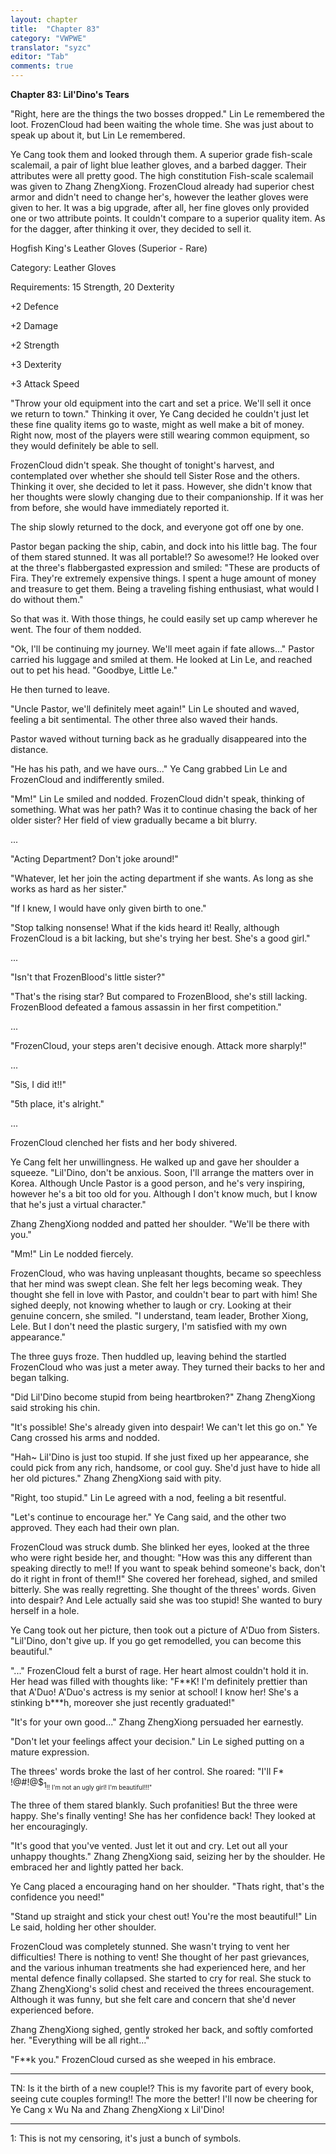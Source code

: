 ```yaml
---
layout: chapter
title:  "Chapter 83"
category: "VWPWE"
translator: "syzc"
editor: "Tab"
comments: true
---
```


**Chapter 83: Lil'Dino's Tears**
 
"Right, here are the things the two bosses dropped." Lin Le remembered the loot. FrozenCloud had been waiting the whole time. She was just about to speak up about it, but Lin Le remembered.
 
Ye Cang took them and looked through them. A superior grade fish-scale scalemail, a pair of light blue leather gloves, and a barbed dagger. Their attributes were all pretty good. The high constitution Fish-scale scalemail was given to Zhang ZhengXiong. FrozenCloud already had superior chest armor and didn't need to change her's, however the leather gloves were given to her. It was a big upgrade, after all, her fine gloves only provided one or two attribute points. It couldn't compare to a superior quality item. As for the dagger, after thinking it over, they decided to sell it.
 
Hogfish King's Leather Gloves (Superior - Rare)
 
Category: Leather Gloves
 
Requirements: 15 Strength, 20 Dexterity
 
+2 Defence
 
+2 Damage
 
+2 Strength
 
+3 Dexterity
 
+3 Attack Speed
 
"Throw your old equipment into the cart and set a price. We'll sell it once we return to town." Thinking it over, Ye Cang decided he couldn't just let these fine quality items go to waste, might as well make a bit of money. Right now, most of the players were still wearing common equipment, so they would definitely be able to sell.
 
FrozenCloud didn't speak. She thought of tonight's harvest, and contemplated over whether she should tell Sister Rose and the others. Thinking it over, she decided to let it pass. However, she didn't know that her thoughts were slowly changing due to their companionship. If it was her from before, she would have immediately reported it.
 
The ship slowly returned to the dock, and everyone got off one by one.
 
Pastor began packing the ship, cabin, and dock into his little bag. The four of them stared stunned. It was all portable!? So awesome!? He looked over at the three's flabbergasted expression and smiled: "These are products of Fira. They're extremely expensive things. I spent a huge amount of money and treasure to get them. Being a traveling fishing enthusiast, what would I do without them."
 
So that was it. With those things, he could easily set up camp wherever he went. The four of them nodded.
 
"Ok, I'll be continuing my journey. We'll meet again if fate allows..." Pastor carried his luggage and smiled at them. He looked at Lin Le, and reached out to pet his head. "Goodbye, Little Le."
 
He then turned to leave.
 
"Uncle Pastor, we'll definitely meet again!" Lin Le shouted and waved, feeling a bit sentimental. The other three also waved their hands.
 
Pastor waved without turning back as he gradually disappeared into the distance.
 
"He has his path, and we have ours..." Ye Cang grabbed Lin Le and FrozenCloud and indifferently smiled.
 
"Mm!" Lin Le smiled and nodded. FrozenCloud didn't speak, thinking of something. What was her path? Was it to continue chasing the back of her older sister? Her field of view gradually became a bit blurry.
 
...
 
"Acting Department? Don't joke around!"
 
"Whatever, let her join the acting department if she wants. As long as she works as hard as her sister."
 
"If I knew, I would have only given birth to one."
 
"Stop talking nonsense! What if the kids heard it! Really, although FrozenCloud is a bit lacking, but she's trying her best. She's a good girl."
 
...
 
"Isn't that FrozenBlood's little sister?"
 
"That's the rising star? But compared to FrozenBlood, she's still lacking. FrozenBlood defeated a famous assassin in her first competition."
 
...
 
"FrozenCloud, your steps aren't decisive enough. Attack more sharply!"
 
...
 
"Sis, I did it!!"
 
"5th place, it's alright."
 
...
 
FrozenCloud clenched her fists and her body shivered.
 
Ye Cang felt her unwillingness. He walked up and gave her shoulder a squeeze. "Lil'Dino, don't be anxious. Soon, I'll arrange the matters over in Korea. Although Uncle Pastor is a good person, and he's very inspiring, however he's a bit too old for you. Although I don't know much, but I know that he's just a virtual character."
 
Zhang ZhengXiong nodded and patted her shoulder. "We'll be there with you."
 
"Mm!" Lin Le nodded fiercely.
 
FrozenCloud, who was having unpleasant thoughts, became so speechless that her mind was swept clean. She felt her legs becoming weak. They thought she fell in love with Pastor, and couldn't bear to part with him! She sighed deeply, not knowing whether to laugh or cry. Looking at their genuine concern, she smiled. "I understand, team leader, Brother Xiong, Lele. But I don't need the plastic surgery, I'm satisfied with my own appearance."
 
The three guys froze. Then huddled up, leaving behind the startled FrozenCloud who was just a meter away. They turned their backs to her and began talking.
 
"Did Lil'Dino become stupid from being heartbroken?" Zhang ZhengXiong said stroking his chin.
 
"It's possible! She's already given into despair! We can't let this go on." Ye Cang crossed his arms and nodded.
 
"Hah~ Lil'Dino is just too stupid. If she just fixed up her appearance, she could pick from any rich, handsome, or cool guy. She'd just have to hide all her old pictures." Zhang ZhengXiong said with pity.
 
"Right, too stupid." Lin Le agreed with a nod, feeling a bit resentful.
 
"Let's continue to encourage her." Ye Cang said, and the other two approved. They each had their own plan.
 
FrozenCloud was struck dumb. She blinked her eyes, looked at the three who were right beside her, and thought: "How was this any different than speaking directly to me!! If you want to speak behind someone's back, don't do it right in front of them!!" She covered her forehead, sighed, and smiled bitterly. She was really regretting. She thought of the threes' words. Given into despair? And Lele actually said she was too stupid! She wanted to bury herself in a hole.
 
Ye Cang took out her picture, then took out a picture of A'Duo from Sisters. "Lil'Dino, don't give up. If you go get remodelled, you can become this beautiful."
 
"..." FrozenCloud felt a burst of rage. Her heart almost couldn't hold it in. Her head was filled with thoughts like: "F\*\*K! I'm definitely prettier than that A'Duo! A'Duo's actress is my senior at school! I know her! She's a stinking b\*\*\*h, moreover she just recently graduated!"
 
"It's for your own good..." Zhang ZhengXiong persuaded her earnestly.
 
"Don't let your feelings affect your decision." Lin Le sighed putting on a mature expression.
 
The threes' words broke the last of her control. She roared: "I'll F\* !@#!@$<sub name="foooter1">1<sub>!! I'm not an ugly girl! I'm beautiful!!!"
 
The three of them stared blankly. Such profanities! But the three were happy. She's finally venting! She has her confidence back! They looked at her encouragingly.
 
"It's good that you've vented. Just let it out and cry. Let out all your unhappy thoughts." Zhang ZhengXiong said, seizing her by the shoulder. He embraced her and lightly patted her back.
 
Ye Cang placed a encouraging hand on her shoulder. "Thats right, that's the confidence you need!"
 
"Stand up straight and stick your chest out! You're the most beautiful!" Lin Le said, holding her other shoulder.
 
FrozenCloud was completely stunned. She wasn't trying to vent her difficulties! There is nothing to vent! She thought of her past grievances, and the various inhuman treatments she had experienced here, and her mental defence finally collapsed. She started to cry for real. She stuck to Zhang ZhengXiong's solid chest and received the threes encouragement. Although it was funny, but she felt care and concern that she'd never experienced before.
 
Zhang ZhengXiong sighed, gently stroked her back, and softly comforted her. "Everything will be all right..."
 
"F\*\*k you." FrozenCloud cursed as she weeped in his embrace.

---

TN: Is it the birth of a new couple!? This is my favorite part of every book, seeing cute couples forming!! The more the better! I'll now be cheering for Ye Cang x Wu Na and Zhang ZhengXiong x Lil'Dino!

---

<a name="footnote1">1</a>: This is not my censoring, it's just a bunch of symbols.
